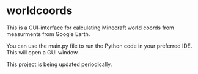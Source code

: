 # worldcoords
This is a GUI-interface for calculating Minecraft world coords from measurments from Google Earth.

You can use the main.py file to run the Python code in your preferred IDE. This will open a GUI window.

This project is being updated periodically.
